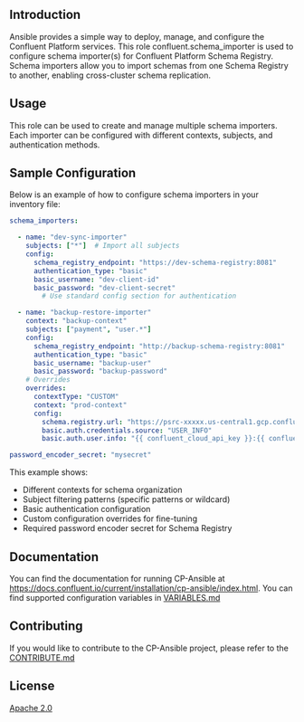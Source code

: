 ## Introduction

Ansible provides a simple way to deploy, manage, and configure the Confluent Platform services.
This role confluent.schema_importer is used to configure schema importer(s) for Confluent Platform Schema Registry.
Schema importers allow you to import schemas from one Schema Registry to another, enabling cross-cluster schema replication.

## Usage

This role can be used to create and manage multiple schema importers. Each importer can be configured with different contexts, subjects, and authentication methods.

## Sample Configuration

Below is an example of how to configure schema importers in your inventory file:

```yaml
schema_importers:

  - name: "dev-sync-importer"
    subjects: ["*"]  # Import all subjects
    config:
      schema_registry_endpoint: "https://dev-schema-registry:8081"
      authentication_type: "basic"
      basic_username: "dev-client-id"
      basic_password: "dev-client-secret"
        # Use standard config section for authentication

  - name: "backup-restore-importer"
    context: "backup-context"
    subjects: ["payment", "user.*"]
    config:
      schema_registry_endpoint: "http://backup-schema-registry:8081"
      authentication_type: "basic"
      basic_username: "backup-user"
      basic_password: "backup-password"
    # Overrides
    overrides:
      contextType: "CUSTOM"
      context: "prod-context"
      config:
        schema.registry.url: "https://psrc-xxxxx.us-central1.gcp.confluent.cloud"
        basic.auth.credentials.source: "USER_INFO"
        basic.auth.user.info: "{{ confluent_cloud_api_key }}:{{ confluent_cloud_api_secret }}"

password_encoder_secret: "mysecret"
```

This example shows:
- Different contexts for schema organization
- Subject filtering patterns (specific patterns or wildcard)
- Basic authentication configuration
- Custom configuration overrides for fine-tuning
- Required password encoder secret for Schema Registry

## Documentation

You can find the documentation for running CP-Ansible at https://docs.confluent.io/current/installation/cp-ansible/index.html.
You can find supported configuration variables in [VARIABLES.md](docs/VARIABLES.md)

## Contributing

If you would like to contribute to the CP-Ansible project, please refer to the [CONTRIBUTE.md](docs/CONTRIBUTING.md)

## License

[Apache 2.0](docs/LICENSE.md)
